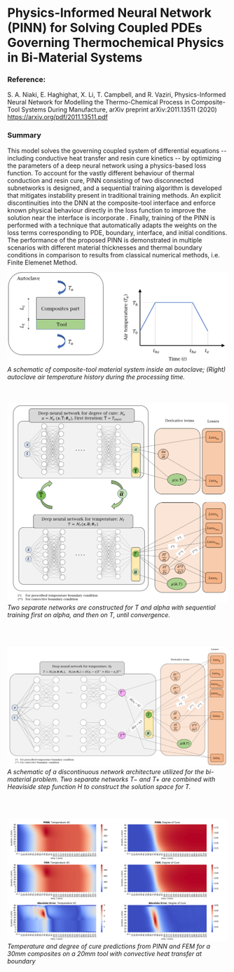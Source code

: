 # Physics-Informed Neural Network (PINN) for Solving Coupled PDEs Governing Thermochemical Physics in Bi-Material Systems
### Reference:
S. A. Niaki, E. Haghighat, X. Li, T. Campbell, and R. Vaziri, Physics-Informed Neural Network for Modelling the Thermo-Chemical Process in Composite-Tool Systems During Manufacture, arXiv preprint arXiv:2011.13511 (2020) https://arxiv.org/pdf/2011.13511.pdf

### Summary
This model solves the governing coupled system of differential equations -- including conductive heat transfer and resin cure kinetics -- by optimizing the parameters of a deep neural network using a physics-based loss function. To account for the vastly different behaviour of thermal conduction and resin cure,  PINN consisting of two disconnected subnetworks is designed, and a sequential training algorithm is developed that mitigates instability present in traditional training methods. An explicit discontinuities into the DNN at the composite-tool interface and enforce known physical behaviour directly in the loss function to improve the solution near the interface is incorporate . Finally, training of the PINN is performed with a technique that automatically adapts the weights on the loss terms corresponding to PDE, boundary, interface, and initial conditions. The performance of the proposed PINN is demonstrated in multiple scenarios with different material thicknesses and thermal boundary conditions in comparison to results from classical numerical methods, i.e. Finite Elemenet Method.

![](Readme_Images/Figure_01.png)
*A schematic of composite-tool material system inside an autoclave; (Right) autoclave air temperature history during the processing time.*
<br>
<br>
<br>
<br>
![](Readme_Images/Figure_03.png)
*Two separate networks are constructed for T and alpha with sequential training first on alpha, and then on T, until convergence.*
<br>
<br>
<br>
<br>

![](Readme_Images/Figure_04.png)
*A schematic of a discontinuous network architecture utilized for the bi-material problem. Two separate networks T− and T+ are combined with Heaviside step function H to construct the solution space for T.*
<br>
<br>
<br>
<br>

![](Readme_Images/Figure_05.png)
*Temperature and degree of cure predictions from PINN and FEM for a 30mm composites on a 20mm tool with convective heat transfer at boundary*
<br>
<br>
<br>
<br>



